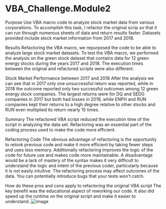 # VBA_Challenge.Module2
Purpose
Use VBA macro code to analyze stock market data from various corporations. To accomplish this task, I refactor the original scrip so that it can run through numerous sheets of data and return results faster. Datasets provided include stock market information from 2017 and 2018. 

Results
Refactoring the VBA macro, we repurposed the code to be able to analyze large stock market datasets. To test the VBA macro, we performed the analysis on the green stock dataset that contains data for 12 green energy stocks during the years 2017 and 2018. The execution times between the original and refactored scripts were also different.

Stock Market Performance between 2017 and 2018
After the analysis we can see that in 2017 only one unsuccessful return was reported, while in 2018 the outcome reported only two successful outcomes among 12 green energy stock companies. The largest returns were for DQ and SEDG companies in 2017 but both had losses in 2018, while ENPH and RUN companies kept their returns to a high degree relative to other stocks and RUN even multiplied its return nearly 15 times.

Summary
The refactored VBA script reduced the execution time of the script in analyzing the data set. Refactoring was an essential part of the coding process used to make the code more efficient. 

Refactoring Code
The obvious advantage of refactoring is the opportunity to relook previous code and make it more efficient by taking fewer steps and uses less memory. Additionally refactoring improves the logic of the code for future use and makes code more maintainable.
A disadvantage would be a lack of mastery of the syntax makes it very difficult to understand the logic and intent of the previous coder, particularly because it is not easily intuitive. The refactoring process may affect outcomes of the data. You can potentially introduce bugs that your tests won't catch.

How do these pros and cons apply to refactoring the original VBA script
The key benefit was the educational aspect of reworking our code. It also did speed up the runtime on the original script and make it easier to understand. 
![image](https://user-images.githubusercontent.com/92793248/139604505-30c8caff-7ba7-4794-839f-e8e20d64901a.png)
